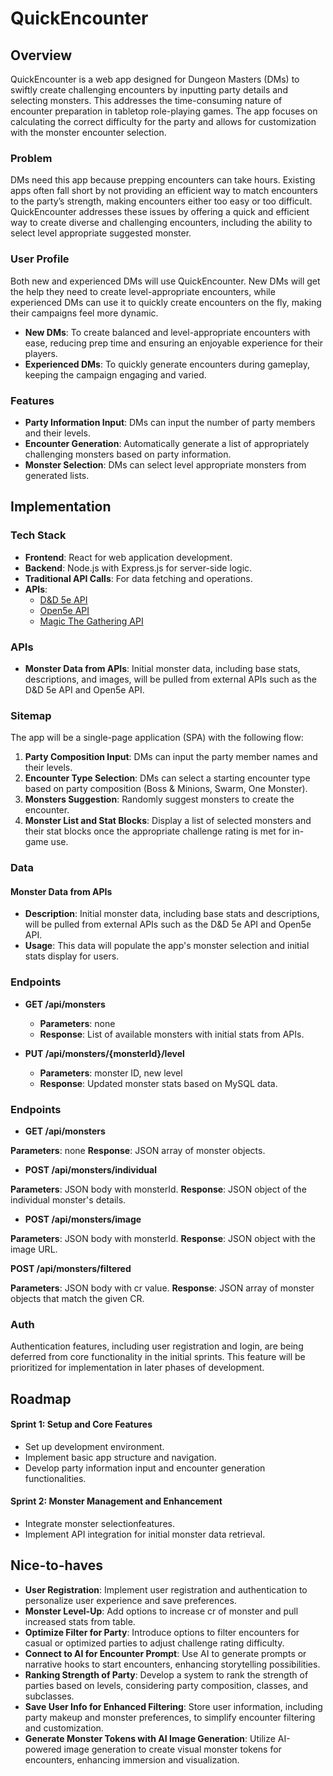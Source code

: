 # QuickEncounter

## Overview

QuickEncounter is a web app designed for Dungeon Masters (DMs) to swiftly create challenging encounters by inputting party details and selecting monsters. This addresses the time-consuming nature of encounter preparation in tabletop role-playing games. The app focuses on calculating the correct difficulty for the party and allows for customization with the monster encounter selection.

### Problem

DMs need this app because prepping encounters can take hours. Existing apps often fall short by not providing an efficient way to match encounters to the party’s strength, making encounters either too easy or too difficult. QuickEncounter addresses these issues by offering a quick and efficient way to create diverse and challenging encounters, including the ability to select level appropriate suggested monster.

### User Profile

Both new and experienced DMs will use QuickEncounter. New DMs will get the help they need to create level-appropriate encounters, while experienced DMs can use it to quickly create encounters on the fly, making their campaigns feel more dynamic.

- **New DMs**: To create balanced and level-appropriate encounters with ease, reducing prep time and ensuring an enjoyable experience for their players.
- **Experienced DMs**: To quickly generate encounters during gameplay, keeping the campaign engaging and varied.

### Features

- **Party Information Input**: DMs can input the number of party members and their levels.
- **Encounter Generation**: Automatically generate a list of appropriately challenging monsters based on party information.
- **Monster Selection**: DMs can select level appropriate monsters from generated lists.

## Implementation

### Tech Stack

- **Frontend**: React for web application development.
- **Backend**: Node.js with Express.js for server-side logic.
- **Traditional API Calls**: For data fetching and operations.
- **APIs**:
  - [D&D 5e API](https://www.dnd5eapi.co/)
  - [Open5e API](https://api.open5e.com/)
  - [Magic The Gathering API](https://api.magicthegathering.io)

### APIs

- **Monster Data from APIs**: Initial monster data, including base stats, descriptions, and images, will be pulled from external APIs such as the D&D 5e API and Open5e API.

### Sitemap

The app will be a single-page application (SPA) with the following flow:

1.  **Party Composition Input**: DMs can input the party member names and their levels.
2.  **Encounter Type Selection**: DMs can select a starting encounter type based on party composition (Boss & Minions, Swarm, One Monster).
3.  **Monsters Suggestion**: Randomly suggest monsters to create the encounter.
4.  **Monster List and Stat Blocks**: Display a list of selected monsters and their stat blocks once the appropriate challenge rating is met for in-game use.

### Data

#### Monster Data from APIs

- **Description**: Initial monster data, including base stats and descriptions, will be pulled from external APIs such as the D&D 5e API and Open5e API.
- **Usage**: This data will populate the app's monster selection and initial stats display for users.

### Endpoints

- **GET /api/monsters**

  - **Parameters**: none
  - **Response**: List of available monsters with initial stats from APIs.

- **PUT /api/monsters/{monsterId}/level**

  - **Parameters**: monster ID, new level
  - **Response**: Updated monster stats based on MySQL data.

### Endpoints

- **GET /api/monsters**

**Parameters**: none
**Response**: JSON array of monster objects.

- **POST /api/monsters/individual**

**Parameters**: JSON body with monsterId.
**Response**: JSON object of the individual monster's details.

- **POST /api/monsters/image**

**Parameters**: JSON body with monsterId.
**Response**: JSON object with the image URL.

**POST /api/monsters/filtered**

**Parameters**: JSON body with cr value.
**Response**: JSON array of monster objects that match the given CR.

### Auth

Authentication features, including user registration and login, are being deferred from core functionality in the initial sprints. This feature will be prioritized for implementation in later phases of development.

## Roadmap

#### Sprint 1: Setup and Core Features

- Set up development environment.
- Implement basic app structure and navigation.
- Develop party information input and encounter generation functionalities.

#### Sprint 2: Monster Management and Enhancement

- Integrate monster selectionfeatures.
- Implement API integration for initial monster data retrieval.

## Nice-to-haves

- **User Registration**: Implement user registration and authentication to personalize user experience and save preferences.
- **Monster Level-Up**: Add options to increase cr of monster and pull increased stats from table.
- **Optimize Filter for Party**: Introduce options to filter encounters for casual or optimized parties to adjust challenge rating difficulty.
- **Connect to AI for Encounter Prompt**: Use AI to generate prompts or narrative hooks to start encounters, enhancing storytelling possibilities.
- **Ranking Strength of Party**: Develop a system to rank the strength of parties based on levels, considering party composition, classes, and subclasses.
- **Save User Info for Enhanced Filtering**: Store user information, including party makeup and monster preferences, to simplify encounter filtering and customization.
- **Generate Monster Tokens with AI Image Generation**: Utilize AI-powered image generation to create visual monster tokens for encounters, enhancing immersion and visualization.
